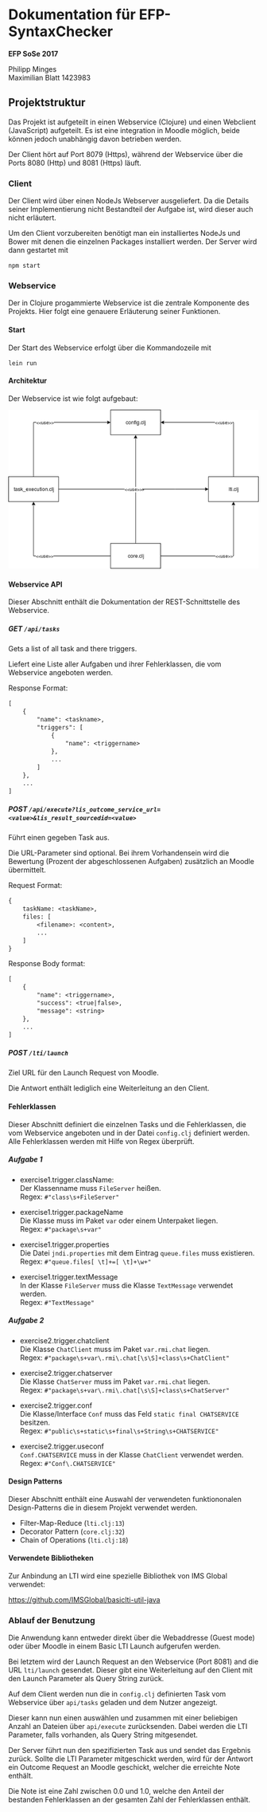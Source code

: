 # Dokumentation für EFP-SyntaxChecker

**EFP SoSe 2017**

Philipp Minges \
Maximilian Blatt 1423983

## Projektstruktur

Das Projekt ist aufgeteilt in einen Webservice (Clojure) und einen Webclient (JavaScript) aufgeteilt. Es ist eine integration in Moodle möglich, beide können jedoch unabhängig davon betrieben werden.

Der Client hört auf Port 8079 (Https), während der Webservice über die Ports 8080 (Http) und 8081 (Https) läuft.

### Client

Der Client wird über einen NodeJs Webserver ausgeliefert. Da die Details seiner Implementierung nicht Bestandteil der Aufgabe ist, wird dieser auch nicht erläutert.

Um den Client vorzubereiten benötigt man ein installiertes NodeJs und Bower mit denen die einzelnen Packages installiert werden. Der Server wird dann gestartet mit
```
npm start
```

### Webservice

Der in Clojure progammierte Webservice ist die zentrale Komponente des Projekts. Hier folgt eine genauere Erläuterung seiner Funktionen.

#### Start

Der Start des Webservice erfolgt über die Kommandozeile mit 

```
lein run
```

#### Architektur

Der Webservice ist wie folgt aufgebaut:

![](efp.png)

#### Webservice API

Dieser Abschnitt enthält die Dokumentation der REST-Schnittstelle des Webservice.

##### GET ```/api/tasks```

Gets a list of all task and there triggers.

Liefert eine Liste aller Aufgaben und ihrer Fehlerklassen, die vom Webservice angeboten werden.

Response Format:
```
[
    {
        "name": <taskname>,
        "triggers": [
            {
                "name": <triggername>
            },
            ...
        ]
    },
    ...
]
```

##### POST ```/api/execute?lis_outcome_service_url=<value>&lis_result_sourcedid=<value>```

Führt einen gegeben Task aus.

Die URL-Parameter sind optional. Bei ihrem Vorhandensein wird die Bewertung (Prozent der abgeschlossenen Aufgaben) zusätzlich an Moodle übermittelt.

Request Format:
```
{
    taskName: <taskName>,
    files: [
        <filename>: <content>,
        ...
    ]
}
```

Response Body format:
```
[
    {
        "name": <triggername>,
        "success": <true|false>,
        "message": <string>
    },
    ...
]
```

##### POST ```/lti/launch```

Ziel URL für den Launch Request von Moodle.

Die Antwort enthält lediglich eine Weiterleitung an den Client.

#### Fehlerklassen

Dieser Abschnitt definiert die einzelnen Tasks und die Fehlerklassen, die vom Webservice angeboten und in der Datei ```config.clj``` definiert werden. Alle Fehlerklassen werden mit Hilfe von Regex überprüft.

##### Aufgabe 1

* exercise1.trigger.className: \
    Der Klassenname muss ```FileServer``` heißen.\
    Regex: ```#"class\s+FileServer"```

* exercise1.trigger.packageName \
    Die Klasse muss im Paket ```var``` oder einem Unterpaket liegen. \
    Regex: ```#"package\s+var"```

* exercise1.trigger.properties \
    Die Datei ```jndi.properties``` mit dem Eintrag ```queue.files``` muss existieren. \
    Regex: ```#"queue.files[ \t]+=[ \t]+\w+"```

* exercise1.trigger.textMessage \
    In der Klasse ```FileServer``` muss die Klasse ```TextMessage``` verwendet werden. \
    Regex: ```#"TextMessage"```

##### Aufgabe 2

* exercise2.trigger.chatclient \
    Die Klasse ```ChatClient``` muss im Paket ```var.rmi.chat``` liegen. \
    Regex: ```#"package\s+var\.rmi\.chat[\s\S]+class\s+ChatClient"```

* exercise2.trigger.chatserver \
    Die Klasse ```ChatServer``` muss im Paket ```var.rmi.chat``` liegen. \
    Regex: ```#"package\s+var\.rmi\.chat[\s\S]+class\s+ChatServer"```

* exercise2.trigger.conf \
    Die Klasse/Interface  ```Conf``` muss das Feld  ```static final CHATSERVICE``` besitzen. \
    Regex: ```#"public\s+static\s+final\s+String\s+CHATSERVICE"```

* exercise2.trigger.useconf \
    ```Conf.CHATSERVICE``` muss in der Klasse  ```ChatClient``` verwendet werden. \
    Regex: ```#"Conf\.CHATSERVICE"```

#### Design Patterns

Dieser Abschnitt enthält eine Auswahl der verwendeten funktiononalen Design-Patterns die in diesem Projekt verwendet werden.

* Filter-Map-Reduce (```lti.clj:13```)
* Decorator Pattern (```core.clj:32```)
* Chain of Operations (```lti.clj:18```)

#### Verwendete Bibliotheken

Zur Anbindung an LTI wird eine spezielle Bibliothek von IMS Global verwendet:

<https://github.com/IMSGlobal/basiclti-util-java>

### Ablauf der Benutzung

Die Anwendung kann entweder direkt über die Webaddresse (Guest mode) oder über Moodle in einem Basic LTI Launch aufgerufen werden.

Bei letztem wird der Launch Request an den Webservice (Port 8081) and die URL ```lti/launch``` gesendet. Dieser gibt eine Weiterleitung auf den Client mit den Launch Parameter als Query String zurück.

Auf dem Client werden nun die in ```config.clj``` definierten Task vom Webservice über ```api/tasks``` geladen und dem Nutzer angezeigt.

Dieser kann nun einen auswählen und zusammen mit einer beliebigen Anzahl an Dateien über ```api/execute``` zurücksenden. Dabei werden die LTI Parameter, falls vorhanden, als Query String mitgesendet.

Der Server führt nun den spezifizierten Task aus und sendet das Ergebnis zurück. Sollte die LTI Parameter mitgeschickt werden, wird für der Antwort ein Outcome Request an Moodle geschickt, welcher die erreichte Note enthält.

Die Note ist eine Zahl zwischen 0.0 und 1.0, welche den Anteil der bestanden Fehlerklassen an der gesamten Zahl der Fehlerklassen enthält.
